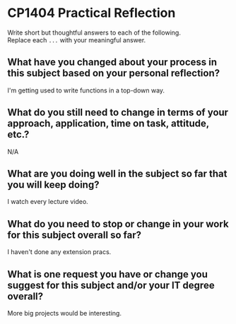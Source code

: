 # CP1404 Practical Reflection

Write short but thoughtful answers to each of the following.  
Replace each `...` with your meaningful answer.

## What have you changed about your process in this subject based on your personal reflection?

I'm getting used to write functions in a top-down way.

## What do you still need to change in terms of your approach, application, time on task, attitude, etc.?

N/A

## What are you doing well in the subject so far that you will keep doing?

I watch every lecture video.

## What do you need to stop or change in your work for this subject overall so far?

I haven't done any extension pracs.

## What is one request you have or change you suggest for this subject and/or your IT degree overall?

More big projects would be interesting.

